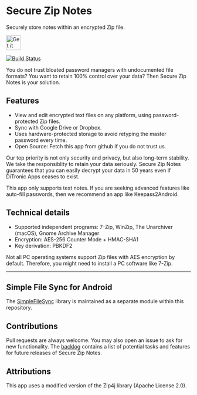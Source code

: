 # Secure Zip Notes
Securely store notes within an encrypted Zip file.

<a href="https://play.google.com/store/apps/details?id=com.ditronic.securezipnotes" target="_blank">
<img src="https://play.google.com/intl/en_us/badges/images/generic/en-play-badge.png" alt="Get it on Google Play" height="40"/></a>

[![Build Status](https://travis-ci.com/fkirc/secure-zip-notes.svg?branch=master)](https://travis-ci.com/fkirc/secure-zip-notes)

You do not trust bloated password managers with undocumented file formats?
You want to retain 100% control over your data?
Then Secure Zip Notes is your solution.

## Features
- View and edit encrypted text files on any platform, using password-protected Zip files.
- Sync with Google Drive or Dropbox.
- Uses hardware-protected storage to avoid retyping the master password every time.
- Open Source: Fetch this app from github if you do not trust us.

Our top priority is not only security and privacy, but also long-term stability.
We take the responsiblity to retain your data seriously.
Secure Zip Notes guarantees that you can easily decrypt your data in 50 years even if DiTronic Apps ceases to exist.

This app only supports text notes.
If you are seeking advanced features like auto-fill passwords, then we recommend an app like Keepass2Android.

## Technical details
- Supported independent programs: 7-Zip, WinZip, The Unarchiver (macOS), Gnome Archive Manager
- Encryption: AES-256 Counter Mode + HMAC-SHA1
- Key derivation: PBKDF2

Not all PC operating systems support Zip files with AES encryption by default.
Therefore, you might need to install a PC software like 7-Zip.
_____________________________________________________________________

## Simple File Sync for Android
The [SimpleFileSync](simplefilesync/) library is maintained as a separate module within this repository.

## Contributions
Pull requests are always welcome.
You may also open an issue to ask for new functionality.
The [backlog](BACKLOG.md) contains a list of potential tasks and features for future releases of Secure Zip Notes.

## Attributions
This app uses a modified version of the Zip4j library (Apache License 2.0).

